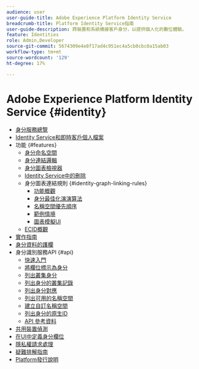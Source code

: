 ```yaml
---
audience: user
user-guide-title: Adobe Experience Platform Identity Service
breadcrumb-title: Platform Identity Service指南
user-guide-description: 跨裝置和系統橋接客戶身分，以提供個人化的數位體驗。
feature: Identities
role: Admin,Developer
source-git-commit: 5674309e4e8f17ad4c951ec4a5cb0cbc0a15ab03
workflow-type: tm+mt
source-wordcount: '129'
ht-degree: 17%

---
```



# Adobe Experience Platform Identity Service {#identity}

- [身分服務總覽](home.md)
- [Identity Service和即時客戶個人檔案](identity-and-profile.md)
- 功能 {#features}
   - [身分命名空間](./features/namespaces.md)
   - [身分連結邏輯](./features/identity-linking-logic.md)
   - [身分圖表檢視器](./features/identity-graph-viewer.md)
   - [Identity Service中的刪除](./features/deletion.md)
   - 身分圖表連結規則 {#identity-graph-linking-rules}
      - [功能概觀](./identity-graph-linking-rules/overview.md)
      - [身分最佳化演演算法](./identity-graph-linking-rules/identity-optimization-algorithm.md)
      - [名稱空間優先順序](./identity-graph-linking-rules/namespace-priority.md)
      - [範例情境](./identity-graph-linking-rules/example-scenarios.md)
      - [圖表模擬UI](./identity-graph-linking-rules/graph-simulation.md)
   - [ECID概觀](./features/ecid.md)
- [實作指南](implementation.md)
- [身分資料的護欄](guardrails.md)
- 身分識別服務API {#api}
   - [快速入門](api/getting-started.md)
   - [將欄位標示為身分](api/label-identities.md)
   - [列出叢集身分](api/list-cluster-identites.md)
   - [列出身分的叢集記錄](api/list-cluster-history.md)
   - [列出身分對應](api/list-identity-mappings.md)
   - [列出可用的名稱空間](api/list-namespaces.md)
   - [建立自訂名稱空間](api/create-custom-namespace.md)
   - [列出身分的原生ID](api/list-native-id.md)
   - [API 參考資料](https://www.adobe.io/experience-platform-apis/references/identity-service)
- [共用裝置偵測](shared-device-detection.md)
- [在UI中定義身分欄位](label-identities.md)
- [隱私權請求處理](privacy.md)
- [疑難排解指南](troubleshooting-guide.md)
- [Platform發行說明](https://experienceleague.adobe.com/zh-hant/docs/experience-platform/release-notes/latest)